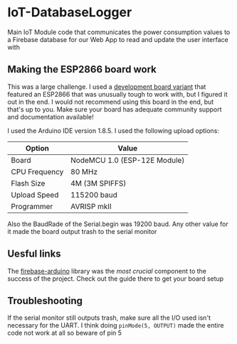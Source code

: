 # IoT-DatabaseLogger
Main IoT Module code that communicates the power consumption values to a Firebase database for our Web App to read and update the user interface with

## Making the ESP2866 board work
This was a large challenge. I used a [development board variant](https://www.amazon.com/dp/B01N8UUE3L/ref=cm_sw_r_fm_apip_KY213ViIeBONJ) that featured an ESP2866 that was unusually tough to work with, but I figured it out in the end. I would not recommend using this board in the end, but that's up to you. Make sure your board has adequate community support and documentation available!

I used the Arduino IDE version 1.8.5. I used the following upload options:


Option  | Value
------- | -----
Board | NodeMCU 1.0 (ESP-12E Module)
CPU Frequency | 80 MHz
Flash Size | 4M (3M SPIFFS)
Upload Speed | 115200 baud
Programmer | AVRISP mkII

Also the BaudRade of the Serial.begin was 19200 baud. Any other value for it made the board output trash to the serial monitor

## Uesful links
The [firebase-arduino](https://github.com/firebase/firebase-arduino) library was the *most crucial* component to the success of the project. Check out the guide there to get your board setup

## Troubleshooting
If the serial monitor still outputs trash, make sure all the I/O used isn't necessary for the UART. I think doing `pinMode(5, OUTPUT)` made the entire code not work at all so beware of pin 5
